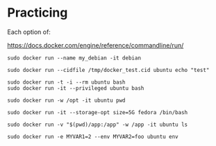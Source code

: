 
# Practicing

Each option of:

https://docs.docker.com/engine/reference/commandline/run/


```
sudo docker run --name my_debian -it debian
```

```
sudo docker run --cidfile /tmp/docker_test.cid ubuntu echo "test"
```

```
sudo docker run -t -i --rm ubuntu bash
sudo docker run -it --privileged ubuntu bash
```

```
sudo docker run -w /opt -it ubuntu pwd
```

```
sudo docker run -it --storage-opt size=5G fedora /bin/bash
```

```
sudo docker run -v "$(pwd)/app:/app" -w /app -it ubuntu ls
```

```
sudo docker run -e MYVAR1=2 --env MYVAR2=foo ubuntu env
```
